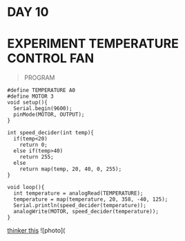 # DAY 10 #
# EXPERIMENT TEMPERATURE CONTROL FAN #
> PROGRAM
```
#define TEMPERATURE A0
#define MOTOR 3
void setup(){
  Serial.begin(9600);
  pinMode(MOTOR, OUTPUT);
}

int speed_decider(int temp){
  if(temp<20)
    return 0;
  else if(temp>40)
    return 255;
  else
    return map(temp, 20, 40, 0, 255);
}

void loop(){
  int temperature = analogRead(TEMPERATURE);
  temperature = map(temperature, 20, 358, -40, 125);
  Serial.println(speed_decider(temperature));
  analogWrite(MOTOR, speed_decider(temperature));
}

```
[thinker this](https://www.tinkercad.com/things/8vsDi66ubCn-smooth-rottis/editel)
![photo](
